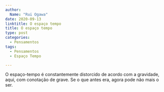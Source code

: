 ```yaml
---
author:
  Name: "Rui Ogawa"
date: 2020-09-13
linktitle: O espaço tempo
title: O espaço tempo
type: post
categories:
  - Pensamentos
tags:
  - Pensamentos
  - Espaço Tempo

---
```


O espaço-tempo é constantemente distorcido de acordo com a gravidade, aqui, com conotação de grave. Se o que antes era, agora pode não mais o ser.



            
  
